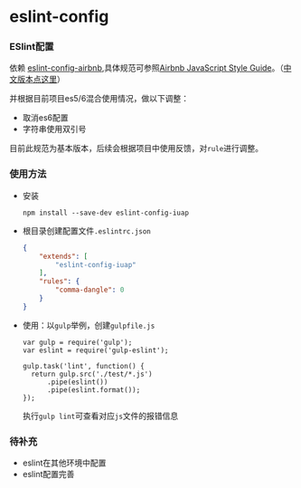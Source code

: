 # eslint-config
### ESlint配置

依赖 [eslint-config-airbnb](https://www.npmjs.com/package/eslint-config-airbnb),具体规范可参照[Airbnb JavaScript Style Guide](https://github.com/airbnb/javascript)。（[中文版本点这里](https://github.com/sivan/javascript-style-guide/blob/master/es5/README.md)）

并根据目前项目es5/6混合使用情况，做以下调整：

* 取消es6配置
* 字符串使用双引号

目前此规范为基本版本，后续会根据项目中使用反馈，对`rule`进行调整。

### 使用方法

* 安装

  ```shell
  npm install --save-dev eslint-config-iuap
  ```

* 根目录创建配置文件`.eslintrc.json`

  ```json
  {
      "extends": [
          "eslint-config-iuap"
      ],
      "rules": {
          "comma-dangle": 0
      }
  }
  ```

* 使用：以`gulp`举例，创建`gulpfile.js`

  ```
  var gulp = require('gulp');
  var eslint = require('gulp-eslint');

  gulp.task('lint', function() {
  	return gulp.src('./test/*.js')
  		.pipe(eslint())
  		.pipe(eslint.format());
  });
  ```

  执行`gulp lint`可查看对应`js`文件的报错信息

### 待补充

* eslint在其他环境中配置
* eslint配置完善